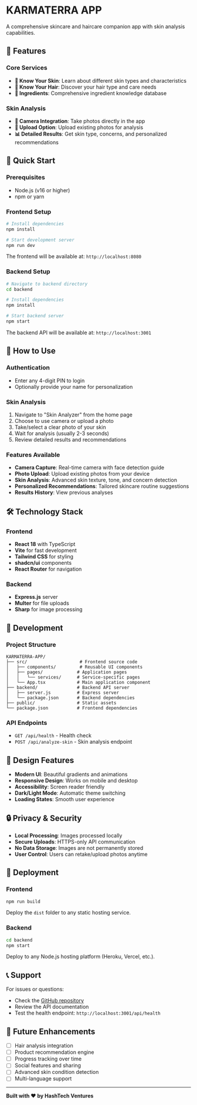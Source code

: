 # KARMATERRA APP

A comprehensive skincare and haircare companion app with skin analysis capabilities.

## 🌟 Features

### Core Services
- **🧠 Know Your Skin**: Learn about different skin types and characteristics
- **💖 Know Your Hair**: Discover your hair type and care needs  
- **🧪 Ingredients**: Comprehensive ingredient knowledge database

### Skin Analysis
- **📸 Camera Integration**: Take photos directly in the app
- **🔄 Upload Option**: Upload existing photos for analysis
- **📊 Detailed Results**: Get skin type, concerns, and personalized recommendations

## 🚀 Quick Start

### Prerequisites
- Node.js (v16 or higher)
- npm or yarn

### Frontend Setup
```bash
# Install dependencies
npm install

# Start development server
npm run dev
```

The frontend will be available at: `http://localhost:8080`

### Backend Setup
```bash
# Navigate to backend directory
cd backend

# Install dependencies
npm install

# Start backend server
npm start
```

The backend API will be available at: `http://localhost:3001`

## 📱 How to Use

### Authentication
- Enter any 4-digit PIN to login
- Optionally provide your name for personalization

### Skin Analysis
1. Navigate to "Skin Analyzer" from the home page
2. Choose to use camera or upload a photo
3. Take/select a clear photo of your skin
4. Wait for analysis (usually 2-3 seconds)
5. Review detailed results and recommendations

### Features Available
- **Camera Capture**: Real-time camera with face detection guide
- **Photo Upload**: Upload existing photos from your device
- **Skin Analysis**: Advanced skin texture, tone, and concern detection
- **Personalized Recommendations**: Tailored skincare routine suggestions
- **Results History**: View previous analyses

## 🛠️ Technology Stack

### Frontend
- **React 18** with TypeScript
- **Vite** for fast development
- **Tailwind CSS** for styling
- **shadcn/ui** components
- **React Router** for navigation

### Backend
- **Express.js** server
- **Multer** for file uploads
- **Sharp** for image processing

## 🔧 Development

### Project Structure
```
KARMATERRA-APP/
├── src/                    # Frontend source code
│   ├── components/         # Reusable UI components
│   ├── pages/             # Application pages
│   │   └── services/      # Service-specific pages
│   └── App.tsx            # Main application component
├── backend/               # Backend API server
│   ├── server.js          # Express server
│   └── package.json       # Backend dependencies
├── public/                # Static assets
└── package.json           # Frontend dependencies
```

### API Endpoints
- `GET /api/health` - Health check
- `POST /api/analyze-skin` - Skin analysis endpoint

## 🎨 Design Features

- **Modern UI**: Beautiful gradients and animations
- **Responsive Design**: Works on mobile and desktop
- **Accessibility**: Screen reader friendly
- **Dark/Light Mode**: Automatic theme switching
- **Loading States**: Smooth user experience

## 🔒 Privacy & Security

- **Local Processing**: Images processed locally
- **Secure Uploads**: HTTPS-only API communication
- **No Data Storage**: Images are not permanently stored
- **User Control**: Users can retake/upload photos anytime

## 🚀 Deployment

### Frontend
```bash
npm run build
```
Deploy the `dist` folder to any static hosting service.

### Backend
```bash
cd backend
npm start
```
Deploy to any Node.js hosting platform (Heroku, Vercel, etc.).

## 📞 Support

For issues or questions:
- Check the [GitHub repository](https://github.com/HASHTECHVENTURES/KARMATERRA-OFFICAL-2025-APP)
- Review the API documentation
- Test the health endpoint: `http://localhost:3001/api/health`

## 🎯 Future Enhancements

- [ ] Hair analysis integration
- [ ] Product recommendation engine
- [ ] Progress tracking over time
- [ ] Social features and sharing
- [ ] Advanced skin condition detection
- [ ] Multi-language support

---

**Built with ❤️ by HashTech Ventures**

